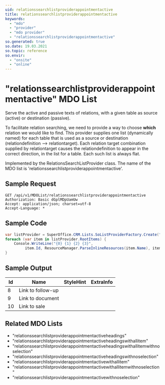 ```yaml
---
uid: relationssearchlistproviderappointmentactive
title: relationssearchlistproviderappointmentactive
keywords:
  - "mdo"
  - "provider"
  - "mdo provider"
  - "relationssearchlistproviderappointmentactive"
so.generated: true
so.date: 19.03.2021
so.topic: reference
so.envir:
  - "onsite"
  - "online"
---
```


# "relationssearchlistproviderappointmentactive" MDO List
Serve the active and passive texts of relations, with a given table as source (active)
or destination (passive).

To facilitate relation searching, we need to provide a way to choose <b>which</b> relation we
would like to find. This provider supplies one list (dynamically named) for each table that
is used as a source or destination (relationdefinition --&gt; relationtarget).
<para />
Each relation target combination supplied by relationtarget causes the relationdefinition to
appear in the correct direction, in the list for a table. Each such list is always flat.

Implemented by the <see cref="T:SuperOffice.CRM.Lists.RelationsSearchListProvider">RelationsSearchListProvider</see> class.
The name of the MDO list is 'relationssearchlistproviderappointmentactive'.




## Sample Request

```http!
GET /api/v1/MDOList/relationssearchlistproviderappointmentactive
Authorization: Basic dGplMDpUamUw
Accept: application/json; charset=utf-8
Accept-Language: *

```

## Sample Code
```cs
var listProvider = SuperOffice.CRM.Lists.SoListProviderFactory.Create("relationssearchlistproviderappointmentactive", forceFlatList: true);
foreach (var item in listProvider.RootItems) {
    Console.WriteLine("{0} {1} {2} {3}", 
         item.Id, ResourceManager.ParseInlineResources(item.Name), item.StyleHint, item.ExtraInfo);
}
```

## Sample Output

|Id   | Name  |StyleHint|ExtraInfo |
| --- | ----- | ------- | -------- |
|8|Link to follow-up|||
|9|Link to document|||
|10|Link to sale|||


## Related MDO Lists

* "relationssearchlistproviderappointmentactiveheadings"
* "relationssearchlistproviderappointmentactiveheadingswithallitem"
* "relationssearchlistproviderappointmentactiveheadingswithallitemwithnoselection"
* "relationssearchlistproviderappointmentactiveheadingswithnoselection"
* "relationssearchlistproviderappointmentactivewithallitem"
* "relationssearchlistproviderappointmentactivewithallitemwithnoselection"
* "relationssearchlistproviderappointmentactivewithnoselection"
